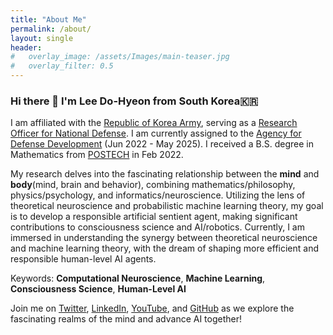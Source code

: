 ```yaml
---
title: "About Me"
permalink: /about/
layout: single
header:
#   overlay_image: /assets/Images/main-teaser.jpg
#   overlay_filter: 0.5
---
```


### Hi there 👋 I'm Lee Do-Hyeon from South Korea🇰🇷

I am affiliated with the [Republic of Korea Army](https://www.army.mil.kr/sites/army/index.do), serving as a [Research Officer for National Defense](https://www.rond.or.kr/CmsHome/MainDefault.aspx). I am currently assigned to the [Agency for Defense Development]() (Jun 2022 - May 2025). I received a B.S. degree in Mathematics from [POSTECH](https://www.postech.ac.kr/eng/) in Feb 2022.

My research delves into the fascinating relationship between the **mind** and **body**(mind, brain and behavior), combining mathematics/philosophy, physics/psychology, and informatics/neuroscience. Utilizing the lens of theoretical neuroscience and probabilistic machine learning theory, my goal is to develop a responsible artificial sentient agent, making significant contributions to consciousness science and AI/robotics. Currently, I am immersed in understanding the synergy between theoretical neuroscience and machine learning theory, with the dream of shaping more efficient and responsible human-level AI agents.

Keywords: **Computational Neuroscience**, **Machine Learning**, **Consciousness Science**, **Human-Level AI**

Join me on [Twitter](https://twitter.com/Lead_The_World_), [LinkedIn](https://www.linkedin.com/in/dohyeon-lee-4793a6244), [YouTube](https://www.youtube.com/@leadh99), and [GitHub](https://github.com/Lee-DoHyeon) as we explore the fascinating realms of the mind and advance AI together!
